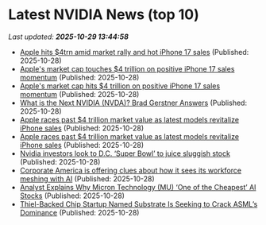 # Latest NVIDIA News (top 10)
_Last updated: **2025-10-29 13:44:58**_

- [Apple hits $4trn amid market rally and hot iPhone 17 sales](https://qz.com/apple-hits-4-trillion-market-cap-amid-wall-street-rally-and-strong-early-iphone-17-sales) (Published: 2025-10-28)
- [Apple's market cap touches $4 trillion on positive iPhone 17 sales momentum](https://finance.yahoo.com/news/apples-market-cap-touches-4-trillion-on-positive-iphone-17-sales-momentum-133959373.html) (Published: 2025-10-28)
- [Apple's market cap hits $4 trillion on positive iPhone 17 sales momentum](https://finance.yahoo.com/news/apples-market-cap-hits-4-trillion-on-positive-iphone-17-sales-momentum-133959873.html) (Published: 2025-10-28)
- [What is the Next NVIDIA (NVDA)? Brad Gerstner Answers](https://finance.yahoo.com/news/next-nvidia-nvda-brad-gerstner-133924443.html) (Published: 2025-10-28)
- [Apple races past $4 trillion market value as latest models revitalize iPhone sales](https://economictimes.indiatimes.com/markets/stocks/news/apple-races-past-4-trillion-market-value-as-latest-models-revitalize-iphone-sales/articleshow/124875163.cms) (Published: 2025-10-28)
- [Apple races past $4 trillion market value as latest models revitalize iPhone sales](https://finance.yahoo.com/news/apple-races-past-4-trillion-133246794.html) (Published: 2025-10-28)
- [Nvidia investors look to D.C. ‘Super Bowl’ to juice sluggish stock](https://financialpost.com/technology/nvidia-investors-look-to-juice-stock) (Published: 2025-10-28)
- [Corporate America is offering clues about how it sees its workforce meshing with AI](https://www.businessinsider.com/corporate-america-shares-clues-on-how-ai-will-impact-workforce-2025-10) (Published: 2025-10-28)
- [Analyst Explains Why Micron Technology (MU) ‘One of the Cheapest’ AI Stocks](https://finance.yahoo.com/news/analyst-explains-why-micron-technology-132129837.html) (Published: 2025-10-28)
- [Thiel-Backed Chip Startup Named Substrate Is Seeking to Crack ASML’s Dominance](https://financialpost.com/pmn/business-pmn/thiel-backed-chip-startup-named-substrate-is-seeking-to-crack-asmls-dominance) (Published: 2025-10-28)
